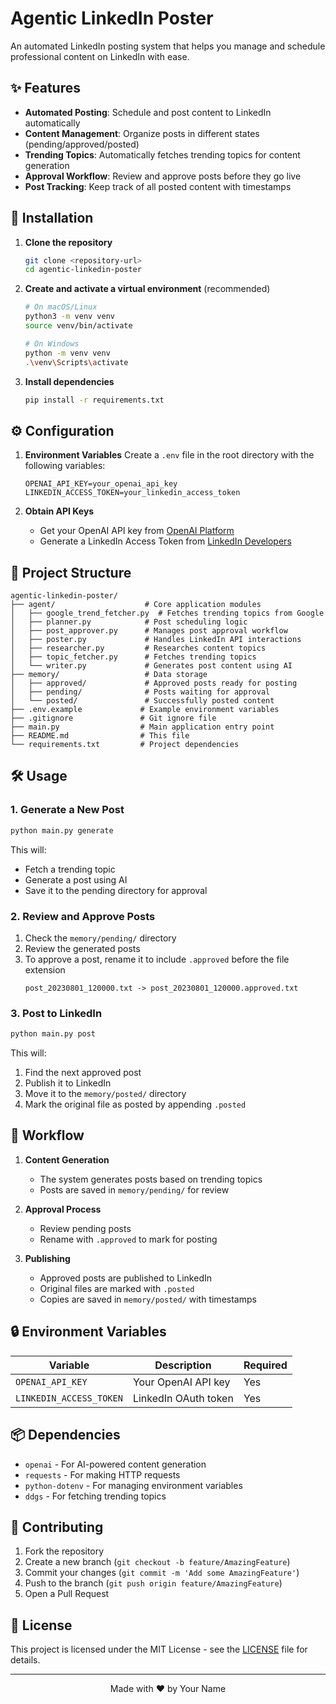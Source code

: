 # Agentic LinkedIn Poster

An automated LinkedIn posting system that helps you manage and schedule professional content on LinkedIn with ease.

## ✨ Features

- **Automated Posting**: Schedule and post content to LinkedIn automatically
- **Content Management**: Organize posts in different states (pending/approved/posted)
- **Trending Topics**: Automatically fetches trending topics for content generation
- **Approval Workflow**: Review and approve posts before they go live
- **Post Tracking**: Keep track of all posted content with timestamps

## 🚀 Installation

1. **Clone the repository**
   ```bash
   git clone <repository-url>
   cd agentic-linkedin-poster
   ```

2. **Create and activate a virtual environment** (recommended)
   ```bash
   # On macOS/Linux
   python3 -m venv venv
   source venv/bin/activate

   # On Windows
   python -m venv venv
   .\venv\Scripts\activate
   ```

3. **Install dependencies**
   ```bash
   pip install -r requirements.txt
   ```

## ⚙️ Configuration

1. **Environment Variables**
   Create a `.env` file in the root directory with the following variables:
   ```
   OPENAI_API_KEY=your_openai_api_key
   LINKEDIN_ACCESS_TOKEN=your_linkedin_access_token
   ```

2. **Obtain API Keys**
   - Get your OpenAI API key from [OpenAI Platform](https://platform.openai.com/account/api-keys)
   - Generate a LinkedIn Access Token from [LinkedIn Developers](https://www.linkedin.com/developers/)

## 📁 Project Structure

```
agentic-linkedin-poster/
├── agent/                    # Core application modules
│   ├── google_trend_fetcher.py  # Fetches trending topics from Google
│   ├── planner.py            # Post scheduling logic
│   ├── post_approver.py      # Manages post approval workflow
│   ├── poster.py             # Handles LinkedIn API interactions
│   ├── researcher.py         # Researches content topics
│   ├── topic_fetcher.py      # Fetches trending topics
│   └── writer.py             # Generates post content using AI
├── memory/                   # Data storage
│   ├── approved/             # Approved posts ready for posting
│   ├── pending/              # Posts waiting for approval
│   └── posted/               # Successfully posted content
├── .env.example             # Example environment variables
├── .gitignore               # Git ignore file
├── main.py                  # Main application entry point
├── README.md                # This file
└── requirements.txt         # Project dependencies
```

## 🛠 Usage

### 1. Generate a New Post
```bash
python main.py generate
```
This will:
- Fetch a trending topic
- Generate a post using AI
- Save it to the pending directory for approval

### 2. Review and Approve Posts
1. Check the `memory/pending/` directory
2. Review the generated posts
3. To approve a post, rename it to include `.approved` before the file extension
   ```
   post_20230801_120000.txt -> post_20230801_120000.approved.txt
   ```

### 3. Post to LinkedIn
```bash
python main.py post
```
This will:
1. Find the next approved post
2. Publish it to LinkedIn
3. Move it to the `memory/posted/` directory
4. Mark the original file as posted by appending `.posted`

## 🔄 Workflow

1. **Content Generation**
   - The system generates posts based on trending topics
   - Posts are saved in `memory/pending/` for review

2. **Approval Process**
   - Review pending posts
   - Rename with `.approved` to mark for posting

3. **Publishing**
   - Approved posts are published to LinkedIn
   - Original files are marked with `.posted`
   - Copies are saved in `memory/posted/` with timestamps

## 🔒 Environment Variables

| Variable | Description | Required |
|----------|-------------|----------|
| `OPENAI_API_KEY` | Your OpenAI API key | Yes |
| `LINKEDIN_ACCESS_TOKEN` | LinkedIn OAuth token | Yes |

## 📦 Dependencies

- `openai` - For AI-powered content generation
- `requests` - For making HTTP requests
- `python-dotenv` - For managing environment variables
- `ddgs` - For fetching trending topics

## 🤝 Contributing

1. Fork the repository
2. Create a new branch (`git checkout -b feature/AmazingFeature`)
3. Commit your changes (`git commit -m 'Add some AmazingFeature'`)
4. Push to the branch (`git push origin feature/AmazingFeature`)
5. Open a Pull Request

## 📝 License

This project is licensed under the MIT License - see the [LICENSE](LICENSE) file for details.

---

<p align="center">
  Made with ❤️ by Your Name
</p>
